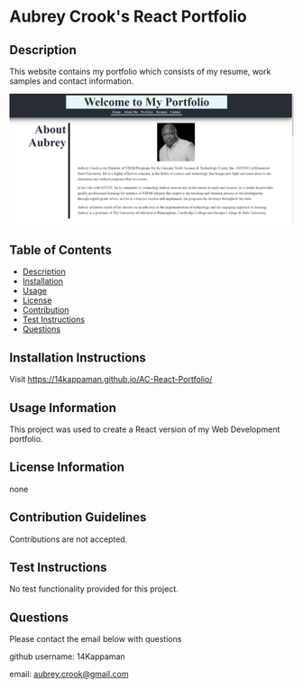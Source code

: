 # Aubrey Crook's  React Portfolio 

## Description

This website contains my portfolio which consists of my resume, work samples and contact information.   

![Screenshot](./portfolioscreenshot.png)

## Table of Contents

- [Description](#description)
- [Installation](#installation-instructions)
- [Usage](#usage-information)
- [License](#license-information)
- [Contribution](#contribution-guidelines)
- [Test Instructions](#test-instructions)
- [Questions](#questions)


## Installation Instructions

Visit https://14kappaman.github.io/AC-React-Portfolio/

## Usage Information

This project was used to create a React version of my Web Development portfolio. 

## License Information

none

## Contribution Guidelines

Contributions are not accepted.

## Test Instructions

No test functionality provided for this project.

## Questions 

Please contact the email below with questions

github username: 14Kappaman

email: aubrey.crook@gmail.com